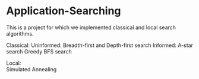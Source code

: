 # Application-Searching

This is a project for which we implemented classical and local search algorithms.

Classical:
  Uninformed:
    Breadth-first and Depth-first search
  Informed:
    A-star search
    Greedy BFS search
    
  Local:  
    Simulated Annealing
    
